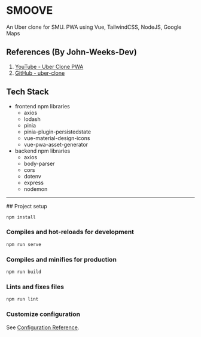 # SMOOVE

An Uber clone for SMU. PWA using Vue, TailwindCSS, NodeJS, Google Maps

## References (By John-Weeks-Dev)

1. [YouTube - Uber Clone PWA](https://www.youtube.com/watch?v=zXpr8zaK2eA)
2. [GitHub - uber-clone](https://github.com/John-Weeks-Dev/uber-clone)

## Tech Stack

-   frontend npm libraries
    -   axios
    -   lodash
    -   pinia
    -   pinia-plugin-persistedstate
    -   vue-material-design-icons
    -   vue-pwa-asset-generator
-   backend npm libraries
    -   axios
    -   body-parser
    -   cors
    -   dotenv
    -   express
    -   nodemon

<hr />
## Project setup

```
npm install
```

### Compiles and hot-reloads for development

```
npm run serve
```

### Compiles and minifies for production

```
npm run build
```

### Lints and fixes files

```
npm run lint
```

### Customize configuration

See [Configuration Reference](https://cli.vuejs.org/config/).
